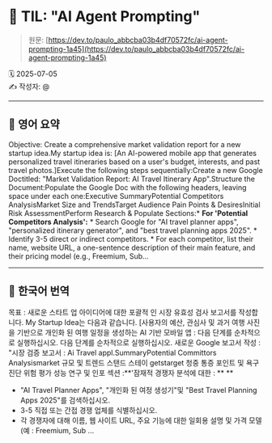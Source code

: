# 📌 TIL: "AI Agent Prompting"

> 원문: [https://dev.to/paulo_abbcba03b4df70572fc/ai-agent-prompting-1a45](https://dev.to/paulo_abbcba03b4df70572fc/ai-agent-prompting-1a45)

🗓 2025-07-05  
✍️ 작성자: @

---

## 🔹 영어 요약

Objective: Create a comprehensive market validation report for a new startup idea.My startup idea is: [An AI-powered mobile app that generates personalized travel itineraries based on a user's budget, interests, and past travel photos.]Execute the following steps sequentially:Create a new Google Doctitled: "Market Validation Report: AI Travel Itinerary App".Structure the Document:Populate the Google Doc with the following headers, leaving space under each one:Executive SummaryPotential Competitors AnalysisMarket Size and TrendsTarget Audience Pain Points & DesiresInitial Risk AssessmentPerform Research & Populate Sections:* **For 'Potential Competitors Analysis':**
    * Search Google for "AI travel planner apps", "personalized itinerary generator", and "best travel planning apps 2025".
    * Identify 3-5 direct or indirect competitors.
    * For each competitor, list their name, website URL, a one-sentence description of their main feature, and their pricing model (e.g., Freemium, Sub...

---

## 🔸 한국어 번역

목표 : 새로운 스타트 업 아이디어에 대한 포괄적 인 시장 유효성 검사 보고서를 작성합니다. My Startup Idea는 다음과 같습니다. [사용자의 예산, 관심사 및 과거 여행 사진을 기반으로 개인화 된 여행 일정을 생성하는 AI 기반 모바일 앱 : 다음 단계를 순차적으로 실행하십시오. 다음 단계를 순차적으로 실행하십시오. 새로운 Google 보고서 작성 : "시장 검증 보고서 : Ai Travel appl.SummaryPotential Committors Analysismarket 규모 및 트렌드 스탠드 스테이 getstarget 청중 통증 포인트 및 욕구 진단 위험 평가 성능 연구 및 인포 섹션 :**'잠재적 경쟁자 분석에 대한 : ** **
* "AI Travel Planner Apps", "개인화 된 여정 생성기"및 "Best Travel Planning Apps 2025"를 검색하십시오.
* 3-5 직접 또는 간접 경쟁 업체를 식별하십시오.
* 각 경쟁자에 대해 이름, 웹 사이트 URL, 주요 기능에 대한 일회용 설명 및 가격 모델 (예 : Freemium, Sub ...
